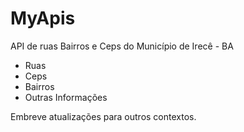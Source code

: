 # MyApis

API de ruas Bairros e Ceps do Município de Irecê - BA

- Ruas
- Ceps
- Bairros
- Outras Informações

Embreve atualizações para outros contextos.
  
